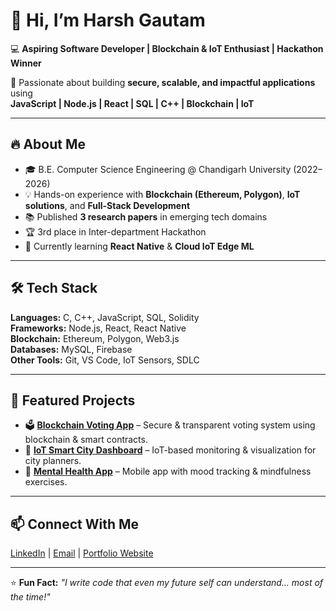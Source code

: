 # 👋 Hi, I’m Harsh Gautam

💻 **Aspiring Software Developer | Blockchain & IoT Enthusiast | Hackathon Winner**

🚀 Passionate about building **secure, scalable, and impactful applications** using  
**JavaScript | Node.js | React | SQL | C++ | Blockchain | IoT**

---

## 🔥 About Me
- 🎓 B.E. Computer Science Engineering @ Chandigarh University (2022–2026)
- 💡 Hands-on experience with **Blockchain (Ethereum, Polygon)**, **IoT solutions**, and **Full-Stack Development**
- 📚 Published **3 research papers** in emerging tech domains
- 🏆 3rd place in Inter-department Hackathon
- 🌱 Currently learning **React Native** & **Cloud IoT Edge ML**

---

## 🛠 Tech Stack
**Languages:** C, C++, JavaScript, SQL, Solidity  
**Frameworks:** Node.js, React, React Native  
**Blockchain:** Ethereum, Polygon, Web3.js  
**Databases:** MySQL, Firebase  
**Other Tools:** Git, VS Code, IoT Sensors, SDLC

---

## 📌 Featured Projects
- 🗳 [**Blockchain Voting App**](https://github.com/itsharsh9876/blockchain-voting-app) – Secure & transparent voting system using blockchain & smart contracts.  
- 🌆 [**IoT Smart City Dashboard**](https://github.com/itsharsh9876/iot-smart-city) – IoT-based monitoring & visualization for city planners.  
- 🧠 [**Mental Health App**](https://github.com/itsharsh9876/mental-health-app) – Mobile app with mood tracking & mindfulness exercises.  

---

## 📫 Connect With Me
[LinkedIn](https://www.linkedin.com/in/harshgautam07/) | [Email](mailto:gautamharshu7767@gmail.com) | [Portfolio Website](#)

---

⭐ **Fun Fact:** *"I write code that even my future self can understand… most of the time!"*
